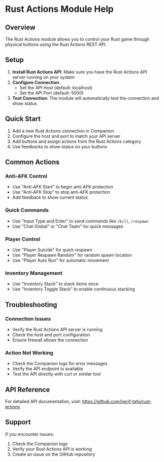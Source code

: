 # Rust Actions Module Help

## Overview

The Rust Actions module allows you to control your Rust game through physical buttons using the Rust Actions REST API.

## Setup

1. **Install Rust Actions API**: Make sure you have the Rust Actions API server running on your system
2. **Configure Connection**: 
   - Set the API Host (default: localhost)
   - Set the API Port (default: 5000)
3. **Test Connection**: The module will automatically test the connection and show status

## Quick Start

1. Add a new Rust Actions connection in Companion
2. Configure the host and port to match your API server
3. Add buttons and assign actions from the Rust Actions category
4. Use feedbacks to show status on your buttons

## Common Actions

### Anti-AFK Control
- Use "Anti-AFK Start" to begin anti-AFK protection
- Use "Anti-AFK Stop" to stop anti-AFK protection
- Add feedback to show current status

### Quick Commands
- Use "Input Type and Enter" to send commands like `/kill`, `/respawn`
- Use "Chat Global" or "Chat Team" for quick messages

### Player Control
- Use "Player Suicide" for quick respawn
- Use "Player Respawn Random" for random spawn location
- Use "Player Auto Run" for automatic movement

### Inventory Management
- Use "Inventory Stack" to stack items once
- Use "Inventory Toggle Stack" to enable continuous stacking

## Troubleshooting

### Connection Issues
- Verify the Rust Actions API server is running
- Check the host and port configuration
- Ensure firewall allows the connection

### Action Not Working
- Check the Companion logs for error messages
- Verify the API endpoint is available
- Test the API directly with curl or similar tool

## API Reference

For detailed API documentation, visit: https://github.com/nerif-tafu/rust-actions

## Support

If you encounter issues:
1. Check the Companion logs
2. Verify your Rust Actions API is working
3. Create an issue on the GitHub repository
